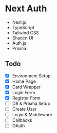# Next Auth

- Next.js
- TypeScript
- Tailwind CSS
- Shadcn UI
- Auth.js
- Prisma

## Todo

- [x] Environment Setup
- [x] Home Page
- [x] Card Wrapper
- [x] Login Form
- [x] Register Form
- [ ] DB & Prisma Setup
- [ ] Create User
- [ ] Login & Middleware
- [ ] Callbacks
- [ ] OAuth
